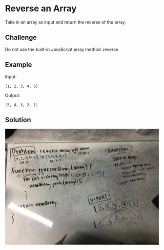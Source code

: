 # Reverse an Array

Take in an array as input and return the reverse of the array.

## Challenge

Do not use the built-in JavaScript array method .reverse

## Example

Input:
    
    [1, 2, 3, 4, 5]

Output:

    [5, 4, 3, 2, 1]

## Solution

![whiteboard solution](../assets/reverse-an-array.jpg)
